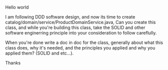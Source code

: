 Hello world


I am following DDD software design, and now its time to create catalog/domain/service/ProductDomainService.java, 
Can you create this class, and while you're building this class, take the SOLID and other software enginerring principle into your consideration to follow careflully. 

When you're done write a doc in doc for the class, generally about what this class does, why it's needed, and the principles you applied and why you applied them? (SOLID and etc...). 

Thanks 